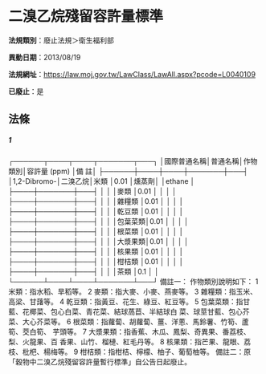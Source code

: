 # 二溴乙烷殘留容許量標準

**法規類別**：廢止法規＞衛生福利部

**異動日期**：2013/08/19  

**法規網址**：https://law.moj.gov.tw/LawClass/LawAll.aspx?pcode=L0040109

**已廢止**：是



## 法條
##### 1
┌──────┬────┬────┬───────┬───┐
│國際普通名稱│普通名稱│作物類別│容許量 (ppm)  │備  註│
├──────┼────┼────┼───────┼───┤
│1,2-Dibromo-│二溴乙烷│米類    │0.01          │燻蒸劑│
│ethane      │        ├────┼───────┼───┤
│            │        │麥類    │0.01          │      │
│            │        ├────┼───────┼───┤
│            │        │雜糧類  │0.01          │      │
│            │        ├────┼───────┼───┤
│            │        │乾豆類  │0.01          │      │
│            │        ├────┼───────┼───┤
│            │        │包葉菜類│0.01          │      │
│            │        ├────┼───────┼───┤
│            │        │根菜類  │0.01          │      │
│            │        ├────┼───────┼───┤
│            │        │大漿果類│0.01          │      │
│            │        ├────┼───────┼───┤
│            │        │核果類  │0.01          │      │
│            │        ├────┼───────┼───┤
│            │        │柑桔類  │0.01          │      │
│            │        ├────┼───────┼───┤
│            │        │茶類    │0.1           │      │
└──────┴────┴────┴───────┴───┘
備註一：
作物類別說明如下：
1 米類：指水稻、旱稻等。
2 麥類：指大麥、小麥、燕麥等。
3 雜糧類：指玉米、高梁、甘藷等。
4 乾豆類：指黃豆、花生、綠豆、紅豆等。
5 包葉菜類：指甘藍、花椰菜、包心白菜、青花菜、結球萵苣、半結球白
  菜、球莖甘藍、包心芥菜、大心芥菜等。
6 根菜類：指蘿蔔、胡蘿蔔、薑、洋蔥、馬鈴薯、竹筍、蘆筍、茭白筍、
  芋頭等。
7 大漿果類：指香蕉、木瓜、鳳梨、奇異果、番荔枝、  梨、火龍果、百
  香果、山竹、榴槤、紅毛丹等。
8 核果類：指芒果、龍眼、荔枝、枇杷、楊梅等。
9 柑桔類：指柑桔、檸檬、柚子、葡萄柚等。
備註二：原「穀物中二溴乙烷殘留容許量暫行標準」自公告日起廢止。


